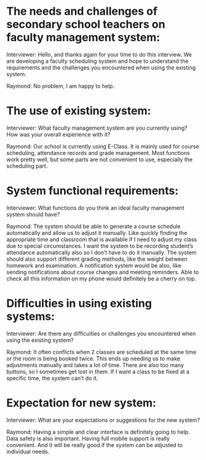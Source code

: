# The needs and challenges of secondary school teachers on faculty management system:

Interviewer: Hello, and thanks again for your time to do this interview. We are developing a faculty scheduling system and hope to understand the requirements and the challenges you encountered when using the existing system.

Raymond: No problem, I am happy to help.

# The use of existing system:

Interviewer: What faculty management system are you currently using? How was your overall experience with it?

Raymond: Our school is currently using E-Class. It is mainly used for course scheduling, attendance records and grade management. Most functions work pretty well, but some parts are not convenient to use, especially the scheduling part.

# System functional requirements:

Interviewer: What functions do you think an ideal faculty management system should have?

Raymond: The system should be able to generate a course schedule automatically and allow us to adjust it manually. Like quickly finding the appropriate time and classroom that is available if I need to adjust my class due to special circumstances.
I want the system to be recording student’s attendance automatically also so I don’t have to do it manually.
The system should also support different grading methods, like the weight between homework and examination.
A notification system would be also, like sending notifications about course changes and meeting reminders.
Able to check all this information on my phone would definitely be a cherry on top.

# Difficulties in using existing systems:

Interviewer: Are there any difficulties or challenges you encountered when using the existing system?

Raymond: It often conflicts when 2 classes are scheduled at the same time or the room is being booked twice. This ends up needing us to make adjustments manually and takes a lot of time.
There are also too many buttons, so I sometimes get lost in them.
If I want a class to be fixed at a specific time, the system can’t do it.

# Expectation for new system:

Interviewer: What are your expectations or suggestions for the new system?

Raymond: Having a simple and clear interface is definitely going to help. Data safety is also important. Having full mobile support is really convenient. And it will be really good if the system can be adjusted to individual needs.
